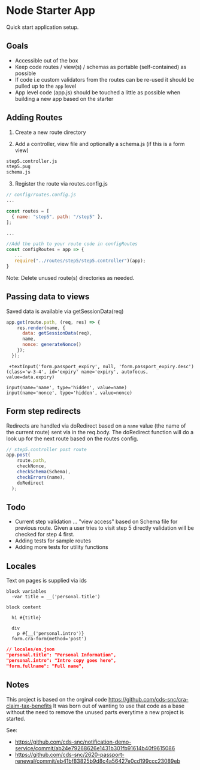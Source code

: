 # Node Starter App

Quick start application setup.

## Goals
- Accessible out of the box
- Keep code routes / view(s) / schemas as portable (self-contained) as possible
- If code i.e custom validators from the routes can be re-used it should be pulled up to the `app` level
- App level code (app.js) should be touched a little as possible when building a new app based on the starter

## Adding Routes

1) Create a new route directory

2) Add a controller, view file and optionally a schema.js (if this is a form view)
```bash
step5.controller.js
step5.pug
schema.js
```

3) Register the route via routes.config.js

```javascript
// config/routes.config.js
... 

const routes = [
  { name: "step5", path: "/step5" },
];

...

//Add the path to your route code in configRoutes
const configRoutes = app => {
   ...
   require("../routes/step5/step5.controller")(app);
}
```

Note: Delete unused route(s) directories as needed.

## Passing data to views

Saved data is available via getSessionData(req)

```javascript
app.get(route.path, (req, res) => {
    res.render(name, {
      data: getSessionData(req),
      name,
      nonce: generateNonce()
    });
  });
```

```pug
 +textInput('form.passport_expiry', null, 'form.passport_expiry.desc')(class='w-3-4', id='expiry' name='expiry', autofocus, value=data.expiry)
    
input(name='name', type='hidden', value=name)
input(name='nonce', type='hidden', value=nonce)
```

## Form step redirects

Redirects are handled via doRedirect based on a `name` value (the name of the current route) sent via in the req.body. The doRedirect function will do a look up for the next route based on the routes config. 

```javascript
// step5.controller post route
app.post(
    route.path,
    checkNonce,
    checkSchema(Schema),
    checkErrors(name),
    doRedirect
  );
```

## Todo

- Current step validation ... "view access" based on Schema file for previous route.  Given a user tries to visit step 5 directly validation will be checked for step 4 first.
- Adding tests for sample routes
- Adding more tests for utility functions

## Locales

Text on pages is supplied via ids

```pug
block variables
  -var title = __('personal.title')

block content

  h1 #{title}

  div
    p #{__('personal.intro')}
  form.cra-form(method='post')
```

```json
// locales/en.json
"personal.title": "Personal Information",
"personal.intro": "Intro copy goes here",
"form.fullname": "Full name",
```


## Notes

This project is based on the orginal code https://github.com/cds-snc/cra-claim-tax-benefits It was born out of wanting to use that code as a base without the need to remove the unused parts everytime a new project is started.

See: 
- https://github.com/cds-snc/notification-demo-service/commit/ab24e79268626e1431b301fb91614b40f9615086
- https://github.com/cds-snc/2620-passport-renewal/commit/eb41bf83825b9d8c4a56427e0cd199ccc23089eb
